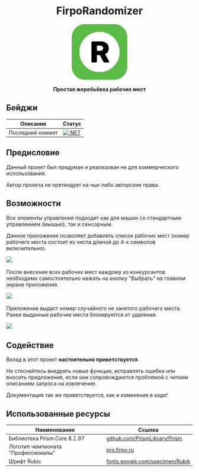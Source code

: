 <div align="center">
	<h1>FirpoRandomizer</h1>
	<img src="./FirpoRandomizer/Images/icon128.png" width="150" align="center" />
	<br/> <br/>
	<strong>Простая жеребьёвка рабочих мест</strong>
</div>

## Бейджи
| Описание  | Статус |
| ------------- | ------------- |
| Последний коммит  | [![.NET](https://github.com/DerRofocale/FirpoRandomizer/actions/workflows/dotnet.yml/badge.svg?event=push)](https://github.com/DerRofocale/FirpoRandomizer/actions/workflows/dotnet.yml)  |


## Предисловие
Данный проект был придуман и реализован не для коммерческого использования.

Автор проекта не претендует на чьи-либо авторские права.

## Возможности
Все элементы управления подходят как для машин со стандартным управлением (мышью), так и сенсорным.

Данное приложение позволяет добавлять список рабочих мест (номер рабочего места состоит из числа длиной до 4-х символов включительно).

<img src="./FirpoRandomizer/Images/AddingSlots.gif"/>

После внесения всех рабочих мест каждому из конкурсантов необходимо самостоятельно нажать на кнопку "Выбрать" на главном экране приложения.

<img src="./FirpoRandomizer/Images/RemoveSlots.gif"/>

Приложение выдаст номер случайного не занятого рабочего места. Ранее выданные рабочие места блокируются от удаления.

<img src="./FirpoRandomizer/Images/TakeFreeSlots.gif"/>

## Содействие

Вклад в этот проект **настоятельно приветствуется**.

Не стесняйтесь внедрять новые функции, исправлять ошибки или вносить предложения, если они сопровождаются проблемой с четким описанием запроса на извлечение.

Документация так же приветствуется, как и изменения в коде!

## Использованные ресурсы
| Наименование  | Ссылка |
| ------------- | ------------- |
| Библиотека Prism.Core 8.1.97  | [github.com/PrismLibrary/Prism](https://github.com/PrismLibrary/Prism)  |
| Логотип чемпионата "Профессионалы"  | [pro.firpo.ru](https://pro.firpo.ru/)  |
| Шрифт Rubic  | [fonts.google.com/specimen/Rubik](https://fonts.google.com/specimen/Rubik)  |
